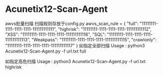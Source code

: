 # Acunetix12-Scan-Agent
awvs批量扫描
扫描规则存放于config.py
awvs_scan_rule = {
                "full": "11111111-1111-1111-1111-111111111111",
                "highrisk": "11111111-1111-1111-1111-111111111112",
                "XSS": "11111111-1111-1111-1111-111111111116",
                "SQL": "11111111-1111-1111-1111-111111111113",
                "Weakpass": "11111111-1111-1111-1111-111111111115",
                "crawlonly": "11111111-1111-1111-1111-111111111117"
                    }
如指定全部扫描
Usage : python3 Acunetix12-Scan-Agent.py -f url.txt full

如指定高危扫描
Usage : python3 Acunetix12-Scan-Agent.py -f url.txt highrisk
